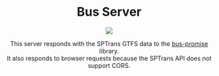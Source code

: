 <h1 align="center">Bus Server</h1>

<p align="center">
<a href="https://github.com/thiagommedeiros/bus-server/blob/master/LICENSE" target="_blank">
<img src="https://img.shields.io/github/license/mashape/apistatus.svg">
</a>
</p>

<p align="center">
This server responds with the SPTrans GTFS data to the <a href="https://github.com/thiagommedeiros/bus-promise">bus-promise</a> library.
<br>It also responds to browser requests because the SPTrans API does not support CORS.
</p>
